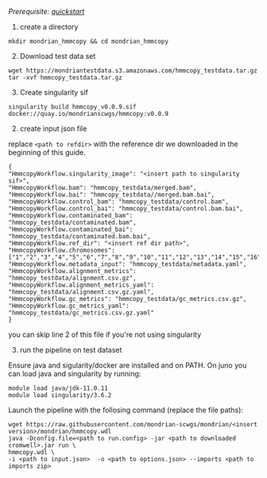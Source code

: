 
*Prerequisite: [quickstart](README.md)*


1. create a directory 
```
mkdir mondrian_hmmcopy && cd mondrian_hmmcopy
```


2. Download test data set

```
wget https://mondriantestdata.s3.amazonaws.com/hmmcopy_testdata.tar.gz
tar -xvf hmmcopy_testdata.tar.gz
```

3. Create singularity sif 
```
singularity build hmmcopy_v0.0.9.sif docker://quay.io/mondrianscwgs/hmmcopy:v0.0.9
```

2. create input json file

replace `<path to refdir>` with the reference dir we downloaded in the beginning of this guide.

```
{
"HmmcopyWorkflow.singularity_image": "<insert path to singularity sif>",
"HmmcopyWorkflow.bam": "hmmcopy_testdata/merged.bam",
"HmmcopyWorkflow.bai": "hmmcopy_testdata//merged.bam.bai",
"HmmcopyWorkflow.control_bam": "hmmcopy_testdata/control.bam",
"HmmcopyWorkflow.control_bai": "hmmcopy_testdata/control.bam.bai",
"HmmcopyWorkflow.contaminated_bam": "hmmcopy_testdata/contaminated.bam",
"HmmcopyWorkflow.contaminated_bai": "hmmcopy_testdata/contaminated.bam.bai",
"HmmcopyWorkflow.ref_dir": "<insert ref dir path>",
"HmmcopyWorkflow.chromosomes": ["1","2","3","4","5","6","7","8","9","10","11","12","13","14","15","16","17","18","19","20","21","22","X","Y"],
"HmmcopyWorkflow.metadata_input": "hmmcopy_testdata/metadata.yaml",
"HmmcopyWorkflow.alignment_metrics": "hmmcopy_testdata/alignment.csv.gz",
"HmmcopyWorkflow.alignment_metrics_yaml": "hmmcopy_testdata/alignment.csv.gz.yaml",
"HmmcopyWorkflow.gc_metrics": "hmmcopy_testdata/gc_metrics.csv.gz",
"HmmcopyWorkflow.gc_metrics_yaml": "hmmcopy_testdata/gc_metrics.csv.gz.yaml"
}
```

you can skip line 2 of this file if you're not using singularity 


3. run the pipeline on test dataset

Ensure java and sigularity/docker are installed and on PATH. On juno you can load  java and singularity by running:

```
module load java/jdk-11.0.11
module load singularity/3.6.2
```

Launch the pipeline with the follosing command (replace the file paths):

```
wget https://raw.githubusercontent.com/mondrian-scwgs/mondrian/<insert version>/mondrian/hmmcopy.wdl
java -Dconfig.file=<path to run.config> -jar <path to downloaded cromwell>.jar run \
hmmcopy.wdl \
-i <path to input.json>  -o <path to options.json> --imports <path to imports zip>
```
